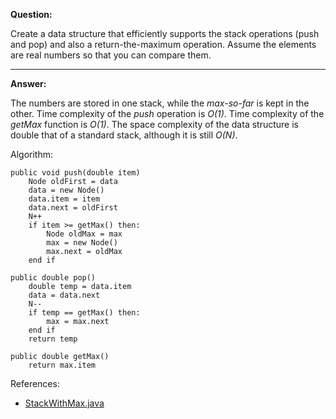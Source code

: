 **Question:**

Create a data structure that efficiently supports the stack operations (push and pop) and also a return-the-maximum operation. Assume the elements are real numbers so that you can compare them.

---

**Answer:**

The numbers are stored in one stack, while the _max-so-far_ is kept in the other. Time complexity of the _push_ operation is _O(1)_. Time complexity of the _getMax_ function is _O(1)_. The space complexity of the data structure is double that of a standard stack, although it is still _O(N)_.

Algorithm:

    public void push(double item) 
        Node oldFirst = data
        data = new Node()
        data.item = item
        data.next = oldFirst
        N++
        if item >= getMax() then:
            Node oldMax = max
            max = new Node()
            max.next = oldMax
        end if

    public double pop() 
        double temp = data.item
        data = data.next
        N--
        if temp == getMax() then:
            max = max.next
        end if
        return temp

    public double getMax() 
        return max.item

References:

+ [StackWithMax.java](https://github.com/10adnan75/DSA/blob/main/Algorithms/Stacks/StackWithMax.java)
